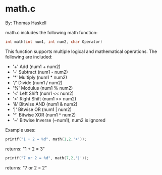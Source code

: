 # math.c
By: Thomas Haskell

math.c includes the following math function:
```c
int math(int num1, int num2, char Operator)
```

This function supports multiple logical and mathematical operations.  The following are included:
* '\+' Add (num1 + num2)
* '\-' Subtract (num1 - num2)
* '\*' Multiply (num1 * num2)
* '/' Divide (num1 / num2)
* '%' Modulus (num1 % num2)
* '<' Left Shift (num1 << num2)
* '\>' Right Shift (num1 >> num2)
* '&' Bitwise AND (num1 & num2)
* '|' Bitwise OR (num1 | num2)
* '^' Bitwise XOR (num1 ^ num2)
* '~' Bitwise Inverse (~num1), num2 is ignored

Example uses:
```c
printf("1 + 2 = %d", math(1,2,'+'));
```
returns: "1 + 2 = 3"

```c
printf("7 or 2 = %d", math(7,2,'|'));
```
returns: "7 or 2 = 2"


